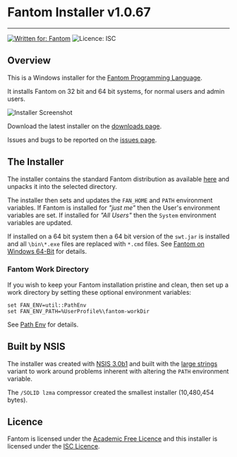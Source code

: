 # Fantom Installer v1.0.67
---
[![Written for: Fantom](http://img.shields.io/badge/written%20for-Fantom-lightgray.svg)](http://fantom.org/)
![Licence: ISC](http://img.shields.io/badge/licence-ISC-blue.svg)



## Overview

This is a Windows installer for the [Fantom Programming Language](http://fantom.org/). 

It installs Fantom on 32 bit and 64 bit systems, for normal users and admin users.

![Installer Screenshot](https://bitbucket.org/repo/bdR87g/images/2143016538-screenshot.png)

Download the latest installer on the [downloads page](https://bitbucket.org/fantomfactory/fantom-installer/downloads).

Issues and bugs to be reported on the [issues page](https://bitbucket.org/fantomfactory/fantom-installer/issues?status=new&status=open).



## The Installer

The installer contains the standard Fantom distribution as available [here](https://bitbucket.org/fantom/fan-1.0/downloads/) and unpacks it into the selected directory.

The installer then sets and updates the `FAN_HOME` and `PATH` environment variables. If Fantom is installed for *"just me"* then the User's environment variables are set. If installed for *"All Users"* then the `System` environment variables are updated.

If installed on a 64 bit system then a 64 bit version of the `swt.jar` is installed and all `\bin\*.exe` files are replaced with `*.cmd` files. See [Fantom on Windows 64-Bit](http://www.fantomfactory.org/articles/fantom-on-windows-64-bit) for details.

### Fantom Work Directory

If you wish to keep your Fantom installation pristine and clean, then set up a work directory by setting these optional environment variables:

    set FAN_ENV=util::PathEnv
	set FAN_ENV_PATH=%UserProfile%\fantom-workDir

See [Path Env](http://fantom.org/doc/docLang/Env#PathEnv) for details.



## Built by NSIS

The installer was created with [NSIS 3.0b1](http://nsis.sourceforge.net/Main_Page) and built with the [large strings](http://nsis.sourceforge.net/Special_Builds) variant to work around problems inherent with altering the `PATH` environment variable.

The `/SOLID lzma` compressor created the smallest installer (10,480,454 bytes).



## Licence

Fantom is licensed under the [Academic Free Licence](http://opensource.org/licenses/AFL-3.0) and this installer is licensed under the [ISC Licence](http://opensource.org/licenses/ISC).
